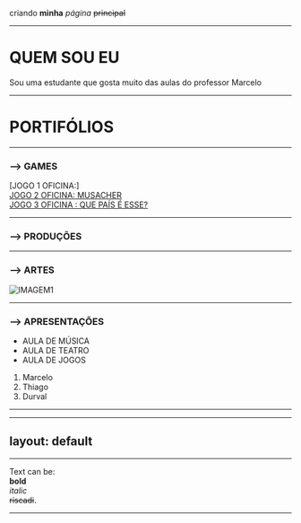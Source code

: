 

criando **minha** _página_ ~~principal~~
* * *
# QUEM SOU EU
 Sou uma estudante que gosta muito das aulas do professor Marcelo  
 * * *
 # PORTIFÓLIOS
 * * *
 ### --> GAMES 
[JOGO 1 OFICINA:]  
[JOGO 2 OFICINA: MUSACHER ](LINK)  
[JOGO 3 OFICINA : QUE PAÍS É ESSE? ](cavalcantebya.github.io/quepaiseesse)  

* * *
 ### --> PRODUÇÕES  
 * * *
 ### --> ARTES  
 ![IMAGEM1](https://www.brik.co/blogs/pixel-art/134478151-olaf-frozen-pixel-art)
 * * *
 ### --> APRESENTAÇÕES  
 * AULA DE MÚSICA
 * AULA DE TEATRO
 * AULA DE JOGOS
 1. Marcelo
 2. Thiago
 3. Durval
 * * *
 
 

---
layout: default
---
* * *
Text can be:  
**bold**    
_italic_  
~~riscadi~~.  
* * *
